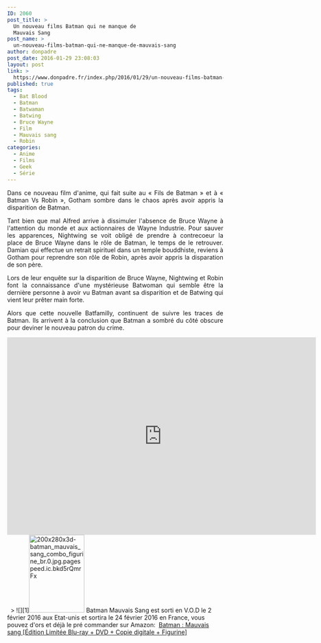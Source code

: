 ```yaml
---
ID: 2060
post_title: >
  Un nouveau films Batman qui ne manque de
  Mauvais Sang
post_name: >
  un-nouveau-films-batman-qui-ne-manque-de-mauvais-sang
author: donpadre
post_date: 2016-01-29 23:08:03
layout: post
link: >
  https://www.donpadre.fr/index.php/2016/01/29/un-nouveau-films-batman-qui-ne-manque-de-mauvais-sang/
published: true
tags:
  - Bat Blood
  - Batman
  - Batwaman
  - Batwing
  - Bruce Wayne
  - Film
  - Mauvais sang
  - Robin
categories:
  - Anime
  - Films
  - Geek
  - Série
---
```

<p style="text-align: justify;">
  Dans ce nouveau film d'anime, qui fait suite au « Fils de Batman » et à « Batman Vs Robin », Gotham sombre dans le chaos après avoir appris la disparition de Batman.<!--more-->
</p>

<p style="text-align: justify;">
  Tant bien que mal Alfred arrive à dissimuler l'absence de Bruce Wayne à l'attention du monde et aux actionnaires de Wayne Industrie. Pour sauver les apparences, Nightwing se voit obligé de prendre à contrecoeur la place de Bruce Wayne dans le rôle de Batman, le temps de le retrouver. Damian qui effectue un retrait spirituel dans un temple bouddhiste, reviens à Gotham pour reprendre son rôle de Robin, après avoir appris la disparation de son père.
</p>

<p style="text-align: justify;">
  Lors de leur enquête sur la disparition de Bruce Wayne, Nightwing et Robin font la connaissance d'une mystérieuse Batwoman qui semble être la dernière personne à avoir vu Batman avant sa disparition et de Batwing qui vient leur prêter main forte.
</p>

<p style="text-align: justify;">
  Alors que cette nouvelle Batfamilly, continuent de suivre les traces de Batman. Ils arrivent à la conclusion que Batman a sombré du côté obscure pour deviner le nouveau patron du crime.
</p>

<iframe src="https://www.youtube.com/embed/C1DqAUX6N04" width="720" height="460" frameborder="0" allowfullscreen="allowfullscreen"></iframe>   
> ![][1]<img class="alignleft wp-image-2084" src="http://www.donpadre.fr/wp-content/uploads/2016/01/200x280x3d-batman_mauvais_sang_combo_figurine_br.0.jpg.pagespeed.ic_.bkd5rQmrFx.jpg" alt="200x280x3d-batman_mauvais_sang_combo_figurine_br.0.jpg.pagespeed.ic.bkd5rQmrFx" width="129" height="181" /> Batman Mauvais Sang est sorti en V.O.D le 2 février 2016 aux Etat-unis et sortira le 24 février 2016 en France, vous pouvez d'ors et déjà le pré commander sur Amazon:  <a href="http://www.amazon.fr/gp/product/B018RBYB1W/ref=as_li_tl?ie=UTF8&camp=1642&creative=6746&creativeASIN=B018RBYB1W&linkCode=as2&tag=donpadre-21" target="_blank" rel="nofollow">Batman : Mauvais sang [Édition Limitée Blu-ray + DVD + Copie digitale + Figurine]</a><img style="border: none !important; margin: 0px !important;" src="http://ir-fr.amazon-adsystem.com/e/ir?t=donpadre-21&l=as2&o=8&a=B018RBYB1W" alt="" width="1" height="1" border="0" />    

 [1]: http://ir-fr.amazon-adsystem.com/e/ir?t=donpadre-21&l=as2&o=8&a=B018RBYB1W